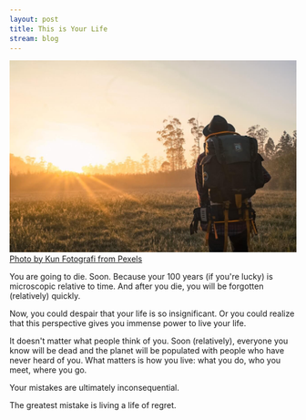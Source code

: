 ```yaml
---
layout: post
title: This is Your Life
stream: blog
---
```

![Person backpacking in a meadow during golden hour.](/images/backpack.jpg)
[Photo by Kun Fotografi from Pexels](https://www.pexels.com/photo/man-in-black-backpack-during-golden-hour-1230302/)

You are going to die. Soon. Because your 100 years (if you're lucky) is microscopic relative to time. And after you die, you will be forgotten (relatively) quickly.

Now, you could despair that your life is so insignificant. Or you could realize that this perspective gives you immense power to live your life.

It doesn't matter what people think of you. Soon (relatively), everyone you know will be dead and the planet will be populated with people who have never heard of you. What matters is how you live: what you do, who you meet, where you go. 

Your mistakes are ultimately inconsequential.

The greatest mistake is living a life of regret.

<!--more-->
